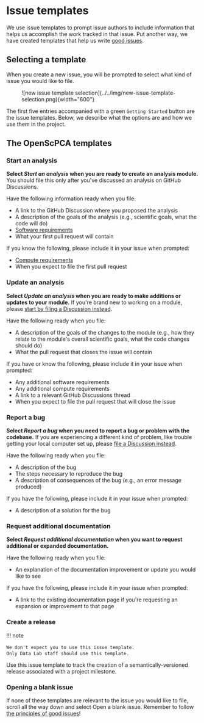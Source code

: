 # Issue templates

We use issue templates to prompt issue authors to include information that helps us accomplish the work tracked in that issue.
Put another way, we have created templates that help us write [good issues](what-makes-a-good-issue.md).

## Selecting a template

When you create a new issue, you will be prompted to select what kind of issue you would like to file.

<figure markdown="span">
  ![new issue template selection](../../img/new-issue-template-selection.png){width="600"}
</figure>

The first five entries accompanied with a green `Getting Started` button are the issue templates.
Below, we describe what the options are and how we use them in the project.

## The OpenScPCA templates

### Start an analysis

**Select _Start an analysis_ when you are ready to create an analysis module.**
You should file this only after you've discussed an analysis on GitHub Discussions.

Have the following information ready when you file:

- A link to the GitHub Discussion where you proposed the analysis
- A description of the goals of the analysis (e.g., scientific goals, what the code will do)
- [Software requirements](../../contributing-to-analyses/determining-requirements/determining-software-requirements.md)
- What your first pull request will contain

If you know the following, please include it in your issue when prompted:

- [Compute requirements](../../contributing-to-analyses/determining-requirements/determining-compute-requirements.md)
- When you expect to file the first pull request

### Update an analysis

**Select _Update an analysis_ when you are ready to make additions or updates to your module.**
If you're brand new to working on a module, please [start by filing a Discussion instead](https://github.com/AlexsLemonade/OpenScPCA-analysis/discussions/new?category=modify-an-existing-analysis).

Have the following ready when you file:

- A description of the goals of the changes to the module (e.g., how they relate to the module's overall scientific goals, what the code changes should do)
- What the pull request that closes the issue will contain

If you have or know the following, please include it in your issue when prompted:

- Any additional software requirements
- Any additional compute requirements
- A link to a relevant GitHub Discussions thread
- When you expect to file the pull request that will close the issue

### Report a bug

**Select _Report a bug_ when you need to report a bug or problem with the codebase.**
If you are experiencing a different kind of problem, like trouble getting your local computer set up, please [file a Discussion instead](https://github.com/AlexsLemonade/OpenScPCA-analysis/discussions/new?category=troubleshooting).

Have the following ready when you file:

- A description of the bug
- The steps necessary to reproduce the bug
- A description of consequences of the bug (e.g., an error message produced)

If you have the following, please include it in your issue when prompted:

- A description of a solution for the bug

### Request additional documentation

**Select _Request additional documentation_ when you want to request additional or expanded documentation.**

Have the following ready when you file:

- An explanation of the documentation improvement or update you would like to see

If you have the following, please include it in your issue when prompted:

- A link to the existing documentation page if you're requesting an expansion or improvement to that page

### Create a release

!!! note

    We don't expect you to use this issue template.
    Only Data Lab staff should use this template.

Use this issue template to track the creation of a semantically-versioned release associated with a project milestone.

### Opening a blank issue

If none of these templates are relevant to the issue you would like to file, scroll all the way down and select Open a blank issue.
Remember to follow [the principles of good issues](what-makes-a-good-issue.md)!
